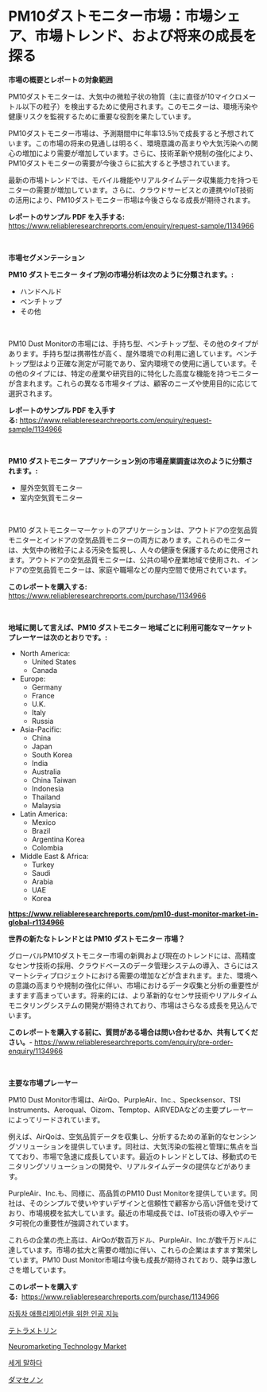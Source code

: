 <p><h1>PM10ダストモニター市場：市場シェア、市場トレンド、および将来の成長を探る</h1></p><p><strong>市場の概要とレポートの対象範囲</strong></p>
<p><p>PM10ダストモニターは、大気中の微粒子状の物質（主に直径が10マイクロメートル以下の粒子）を検出するために使用されます。このモニターは、環境汚染や健康リスクを監視するために重要な役割を果たしています。</p><p>PM10ダストモニター市場は、予測期間中に年率13.5％で成長すると予想されています。この市場の将来の見通しは明るく、環境意識の高まりや大気汚染への関心の増加により需要が増加しています。さらに、技術革新や規制の強化により、PM10ダストモニターの需要が今後さらに拡大すると予想されています。</p><p>最新の市場トレンドでは、モバイル機能やリアルタイムデータ収集能力を持つモニターの需要が増加しています。さらに、クラウドサービスとの連携やIoT技術の活用により、PM10ダストモニター市場は今後さらなる成長が期待されます。</p></p>
<p><strong>レポートのサンプル PDF を入手する:</strong> <a href="https://www.reliableresearchreports.com/enquiry/request-sample/1134966">https://www.reliableresearchreports.com/enquiry/request-sample/1134966</a></p>
<p>&nbsp;</p>
<p><strong>市場セグメンテーション</strong></p>
<p><strong>PM10 ダストモニター タイプ別の市場分析は次のように分類されます。:</strong></p>
<p><ul><li>ハンドヘルド</li><li>ベンチトップ</li><li>その他</li></ul></p>
<p>&nbsp;</p>
<p><p>PM10 Dust Monitorの市場には、手持ち型、ベンチトップ型、その他のタイプがあります。手持ち型は携帯性が高く、屋外環境での利用に適しています。ベンチトップ型はより正確な測定が可能であり、室内環境での使用に適しています。その他のタイプには、特定の産業や研究目的に特化した高度な機能を持つモニターが含まれます。これらの異なる市場タイプは、顧客のニーズや使用目的に応じて選択されます。</p></p>
<p><strong>レポートのサンプル PDF を入手する:</strong>&nbsp;<a href="https://www.reliableresearchreports.com/enquiry/request-sample/1134966">https://www.reliableresearchreports.com/enquiry/request-sample/1134966</a></p>
<p>&nbsp;</p>
<p><strong> PM10 ダストモニター アプリケーション別の市場産業調査は次のように分類されます。:</strong></p>
<p><ul><li>屋外空気質モニター</li><li>室内空気質モニター</li></ul></p>
<p>&nbsp;</p>
<p><p>PM10 ダストモニターマーケットのアプリケーションは、アウトドアの空気品質モニターとインドアの空気品質モニターの両方にあります。これらのモニターは、大気中の微粒子による汚染を監視し、人々の健康を保護するために使用されます。アウトドアの空気品質モニターは、公共の場や産業地域で使用され、インドアの空気品質モニターは、家庭や職場などの屋内空間で使用されています。</p></p>
<p><strong>このレポートを購入する:</strong>&nbsp; <a href="https://www.reliableresearchreports.com/purchase/1134966">https://www.reliableresearchreports.com/purchase/1134966</a></p>
<p>&nbsp;</p>
<p><strong>地域に関して言えば、PM10 ダストモニター 地域ごとに利用可能なマーケットプレーヤーは次のとおりです。:</strong></p>
<p><ul>
    <li>
        North America:
        <ul>
            <li>United States</li>
            <li>Canada</li>
        </ul>
    </li>
    <li>
        Europe:
        <ul>
            <li>Germany</li>
            <li>France</li>
            <li>U.K.</li>
            <li>Italy</li>
            <li>Russia</li>
        </ul>
    </li>
    <li>
        Asia-Pacific:
        <ul>
            <li>China</li>
            <li>Japan</li>
            <li>South Korea</li>
            <li>India</li>
            <li>Australia</li>
            <li>China Taiwan</li>
            <li>Indonesia</li>
            <li>Thailand</li>
            <li>Malaysia</li>
        </ul>
    </li>
    <li>
        Latin America:
        <ul>
            <li>Mexico</li>
            <li>Brazil</li>
            <li>Argentina Korea</li>
            <li>Colombia</li>
        </ul>
    </li>
    <li>
        Middle East & Africa:
        <ul>
            <li>Turkey</li>
            <li>Saudi</li>
            <li>Arabia</li>
            <li>UAE</li>
            <li>Korea</li>
        </ul>
    </li>
    </ul></p>
<p><strong><a href="https://www.reliableresearchreports.com/pm10-dust-monitor-market-in-global-r1134966">https://www.reliableresearchreports.com/pm10-dust-monitor-market-in-global-r1134966</a></strong>&nbsp;</p>
<p><strong>世界の新たなトレンドとは PM10 ダストモニター 市場？</strong></p>
<p><p>グローバルPM10ダストモニター市場の新興および現在のトレンドには、高精度なセンサ技術の採用、クラウドベースのデータ管理システムの導入、さらにはスマートシティプロジェクトにおける需要の増加などが含まれます。また、環境への意識の高まりや規制の強化に伴い、市場におけるデータ収集と分析の重要性がますます高まっています。将来的には、より革新的なセンサ技術やリアルタイムモニタリングシステムの開発が期待されており、市場はさらなる成長を見込んでいます。</p></p>
<p><strong>このレポートを購入する前に、質問がある場合は問い合わせるか、共有してください。</strong>- <a href="https://www.reliableresearchreports.com/enquiry/pre-order-enquiry/1134966">https://www.reliableresearchreports.com/enquiry/pre-order-enquiry/1134966</a></p>
<p>&nbsp;</p>
<p><strong>主要な市場プレーヤー</strong></p>
<p><p>PM10 Dust Monitor市場は、AirQo、PurpleAir、Inc.、Specksensor、TSI Instruments、Aeroqual、Oizom、Temptop、AIRVEDAなどの主要プレーヤーによってリードされています。</p><p>例えば、AirQoは、空気品質データを収集し、分析するための革新的なセンシングソリューションを提供しています。同社は、大気汚染の監視と管理に焦点を当てており、市場で急速に成長しています。最近のトレンドとしては、移動式のモニタリングソリューションの開発や、リアルタイムデータの提供などがあります。</p><p>PurpleAir、Inc.も、同様に、高品質のPM10 Dust Monitorを提供しています。同社は、そのシンプルで使いやすいデザインと信頼性で顧客から高い評価を受けており、市場規模を拡大しています。最近の市場成長では、IoT技術の導入やデータ可視化の重要性が強調されています。</p><p>これらの企業の売上高は、AirQoが数百万ドル、PurpleAir、Inc.が数千万ドルに達しています。市場の拡大と需要の増加に伴い、これらの企業はますます繁栄しています。PM10 Dust Monitor市場は今後も成長が期待されており、競争は激しさを増しています。</p></p>
<p><strong>このレポートを購入する:</strong>&nbsp;&nbsp;<a href="https://www.reliableresearchreports.com/purchase/1134966">https://www.reliableresearchreports.com/purchase/1134966</a></p>
<p><p><a href="https://github.com/sammyUltyylrich9067856/Market-Research-Report-List-1/blob/main/272737324290.md">자동차 애플리케이션을 위한 인공 지능</a></p><p><a href="https://github.com/oqoeusbvpadwjs08/Market-Research-Report-List-1/blob/main/544551526119.md">テトラメトリン</a></p><p><a href="https://github.com/Whitneyboyettebo9kiw7yr13/Market-Research-Report-List-2/blob/main/neuromarketing-technology-market.md">Neuromarketing Technology Market</a></p><p><a href="https://github.com/Elenrrera7685/Market-Research-Report-List-1/blob/main/529121424288.md">세게 말하다</a></p><p><a href="https://github.com/CloydAbbott2023/Market-Research-Report-List-1/blob/main/860167726118.md">ダマセノン</a></p></p>